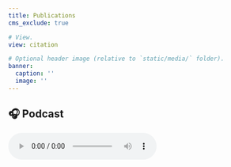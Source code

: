 ```yaml
---
title: Publications
cms_exclude: true

# View.
view: citation

# Optional header image (relative to `static/media/` folder).
banner:
  caption: ''
  image: ''
---
```


## 🎧 Podcast

<audio controls>
  <source src="/assets/audio/Renewable Energy Aid and Electrification in Sub-Saharan Africa.mp3" type="audio/mpeg">
  Votre navigateur ne supporte pas la balise audio.
</audio>
